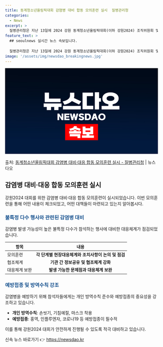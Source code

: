 ```yaml
---
title: 동계청소년올림픽대회 감염병 대비 합동 모의훈련 실시  질병관리청
categories:
  - News
excerpt: >
  질병관리청은 지난 13일에 2024 강원 동계청소년올림픽대회(이하 강원2024) 조직위원회 및 평창 올림픽 …
feature_text: >
  ## seoulnews 실시간 뉴스 속보입니다.

  질병관리청은 지난 13일에 2024 강원 동계청소년올림픽대회(이하 강원2024) 조직위원회 및 평창 올림픽 …
image: '/assets/img/newsdao_breakingnews.jpg'
---
```


![뉴스다오 속보](/assets/img/newsdao_breakingnews.jpg)

<p>출처: <a href="https://newsdao.kr/2795" rel="dofollow">동계청소년올림픽대회 감염병 대비·대응 합동 모의훈련 실시 - 질병관리청</a> | 뉴스다오</p>

<h2 data-ke-size="size26">감염병 대비·대응 합동 모의훈련 실시</h2>
<p data-ke-size="size16">강원2024 대회를 위한 감염병 대비·대응 합동 모의훈련이 실시되었습니다. 이번 모의훈련을 통해 어떤 내용이 체크되었고, 어떤 대책들이 마련되고 있는지 알아봅시다.</p>

<h3><b><span style="color: #1a5490;">불특정 다수 행사와 관련된 감염병 대비</span></b></h3>
<p data-ke-size="size16">감염병 발생 가능성이 높은 불특정 다수가 참석하는 행사에 대비한 대응체계가 점검되었습니다.</p>

<table>
	<thead>
		<tr>
			<th><b>항목</b></th>
			<th><b>내용</b></th>
		</tr>
	</thead>
	<tbody>
		<tr>
			<td>모의훈련</td>
			<td style="text-align: center; height: 17px;"><b>각 단계별 현장대응체계와 조치사항이 논의 및 점검</b></td>
		</tr>
		<tr>
			<td>협조체계</td>
			<td style="text-align: center; height: 17px;"><b>기관 간 정보공유 및 협조체계 강화</b></td>
		</tr>
		<tr>
			<td>대응체계 보완</td>
			<td style="text-align: center; height: 17px;"><b>발생 가능한 문제점과 대응체계 보완</b></td>
		</tr>
	</tbody>
</table>

<h3><b><span style="color: #1a5490;">예방접종 및 방역수칙 강조</span></b></h3>
<p data-ke-size="size16">감염병을 예방하기 위해 참석자들에게는 개인 방역수칙 준수와 예방접종의 중요성을 강조하고 있습니다.</p>

<ul>
	<li><b>개인 방역수칙</b>: 손씻기, 기침예절, 마스크 착용</li>
	<li><b>예방접종</b>: 홍역, 인플루엔자, 코로나19 등 예방접종이 필수적</li>
</ul>

<p data-ke-size="size16">이를 통해 강원2024 대회가 안전하게 진행될 수 있도록 적극 대비하고 있습니다.</p> 

신속 뉴스 바로가기 👉 <a href="https://newsdao.kr" rel="dofollow">https://newsdao.kr</a>



